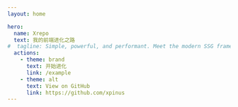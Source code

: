 ```yaml
---
layout: home

hero:
  name: Xrepo
  text: 我的前端进化之路
#  tagline: Simple, powerful, and performant. Meet the modern SSG framework you've always wanted.
  actions:
    - theme: brand
      text: 开始进化
      link: /example
    - theme: alt
      text: View on GitHub
      link: https://github.com/xpinus
---
```

